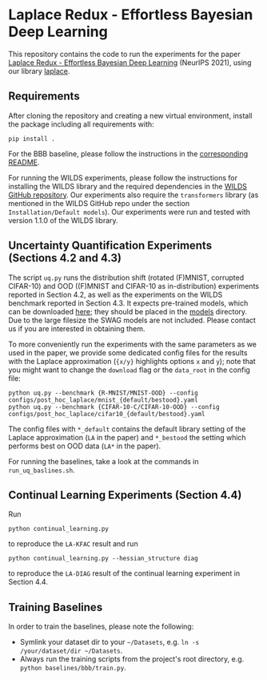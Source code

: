 # Laplace Redux - Effortless Bayesian Deep Learning

This repository contains the code to run the experiments for the paper [Laplace Redux - Effortless Bayesian Deep Learning](https://arxiv.org/abs/2106.14806) (NeurIPS 2021), using our library [laplace](https://github.com/AlexImmer/Laplace/).

## Requirements

After cloning the repository and creating a new virtual environment, install the package including all requirements with:
```
pip install .
```
For the BBB baseline, please follow the instructions in the [corresponding README](baselines/bbb).

For running the WILDS experiments, please follow the instructions for installing the WILDS library and the required dependencies in the [WILDS GitHub repository](https://github.com/p-lambda/wilds). Our experiments also require the `transformers` library (as mentioned in the WILDS GitHub repo under the section `Installation/Default models`). Our experiments were run and tested with version 1.1.0 of the WILDS library.


## Uncertainty Quantification Experiments (Sections 4.2 and 4.3)

The script `uq.py` runs the distribution shift (rotated (F)MNIST, corrupted CIFAR-10) and OOD ((F)MNIST and CIFAR-10 as in-distribution) experiments reported in Section 4.2, as well as the experiments on the WILDS benchmark reported in Section 4.3.
It expects pre-trained models, which can be downloaded [here](https://nc.mlcloud.uni-tuebingen.de/index.php/s/8fgF2y8SDkSwcsX); they should be placed in the [models](./models/) directory. Due to the large filesize the SWAG models are not included. Please contact us if you are interested in obtaining them.

To more conveniently run the experiments with the same parameters as we used in the paper, we provide some dedicated config files for the results with the Laplace approximation (`{x/y}` highlights options `x` and `y`); note that you might want to change the `download` flag or the `data_root` in the config file:
```
python uq.py --benchmark {R-MNIST/MNIST-OOD} --config configs/post_hoc_laplace/mnist_{default/bestood}.yaml
python uq.py --benchmark {CIFAR-10-C/CIFAR-10-OOD} --config configs/post_hoc_laplace/cifar10_{default/bestood}.yaml
```
The config files with `*_default` contains the default library setting of the Laplace approximation (`LA` in the paper) and `*_bestood` the setting which performs best on OOD data (`LA*` in the paper).

For running the baselines, take a look at the commands in `run_uq_baslines.sh`.


## Continual Learning Experiments (Section 4.4)

Run
```
python continual_learning.py
```
to reproduce the `LA-KFAC` result and run
```
python continual_learning.py --hessian_structure diag
```
to reproduce the `LA-DIAG` result of the continual learning experiment in Section 4.4.


## Training Baselines

In order to train the baselines, please note the following:

* Symlink your dataset dir to your `~/Datasets`, e.g. `ln -s /your/dataset/dir ~/Datasets`.
* Always run the training scripts from the project's root directory, e.g. `python baselines/bbb/train.py`.
